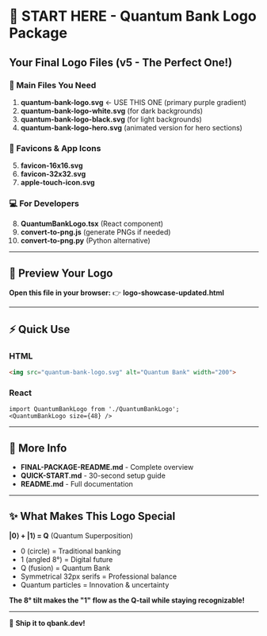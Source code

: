 # 🚀 START HERE - Quantum Bank Logo Package

## Your Final Logo Files (v5 - The Perfect One!)

### 🎯 Main Files You Need

1. **quantum-bank-logo.svg** ← USE THIS ONE (primary purple gradient)
2. **quantum-bank-logo-white.svg** (for dark backgrounds)
3. **quantum-bank-logo-black.svg** (for light backgrounds)
4. **quantum-bank-logo-hero.svg** (animated version for hero sections)

### 📱 Favicons & App Icons

5. **favicon-16x16.svg**
6. **favicon-32x32.svg**
7. **apple-touch-icon.svg**

### 💻 For Developers

8. **QuantumBankLogo.tsx** (React component)
9. **convert-to-png.js** (generate PNGs if needed)
10. **convert-to-png.py** (Python alternative)

---

## 🎨 Preview Your Logo

**Open this file in your browser:**
👉 **logo-showcase-updated.html**

---

## ⚡ Quick Use

### HTML
```html
<img src="quantum-bank-logo.svg" alt="Quantum Bank" width="200">
```

### React
```tsx
import QuantumBankLogo from './QuantumBankLogo';
<QuantumBankLogo size={48} />
```

---

## 📖 More Info

- **FINAL-PACKAGE-README.md** - Complete overview
- **QUICK-START.md** - 30-second setup guide
- **README.md** - Full documentation

---

## ✨ What Makes This Logo Special

**|0⟩ + |1⟩ = Q** (Quantum Superposition)

- 0 (circle) = Traditional banking
- 1 (angled 8°) = Digital future
- Q (fusion) = Quantum Bank
- Symmetrical 32px serifs = Professional balance
- Quantum particles = Innovation & uncertainty

**The 8° tilt makes the "1" flow as the Q-tail while staying recognizable!**

---

🎉 **Ship it to qbank.dev!**
